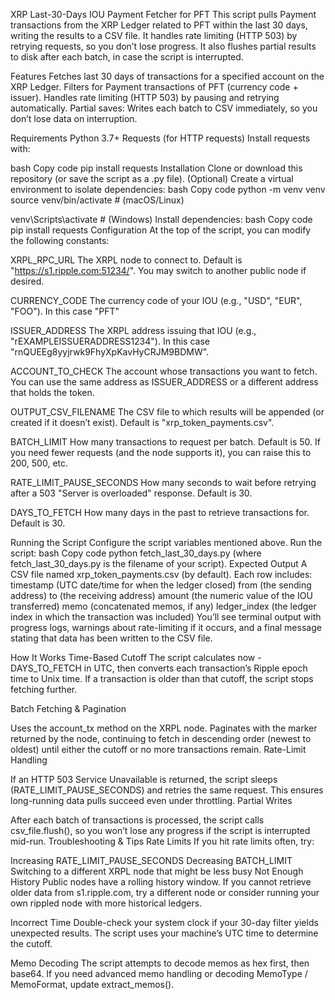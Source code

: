 XRP Last-30-Days IOU Payment Fetcher for PFT
This script pulls Payment transactions from the XRP Ledger related to PFT within the last 30 days, writing the results to a CSV file. It handles rate limiting (HTTP 503) by retrying requests, so you don’t lose progress. It also flushes partial results to disk after each batch, in case the script is interrupted.

Features
Fetches last 30 days of transactions for a specified account on the XRP Ledger.
Filters for Payment transactions of PFT (currency code + issuer).
Handles rate limiting (HTTP 503) by pausing and retrying automatically.
Partial saves: Writes each batch to CSV immediately, so you don’t lose data on interruption.

Requirements
Python 3.7+
Requests (for HTTP requests)
Install requests with:

bash
Copy code
pip install requests
Installation
Clone or download this repository (or save the script as a .py file).
(Optional) Create a virtual environment to isolate dependencies:
bash
Copy code
python -m venv venv
source venv/bin/activate     # (macOS/Linux)

venv\Scripts\activate        # (Windows)
Install dependencies:
bash
Copy code
pip install requests
Configuration
At the top of the script, you can modify the following constants:

XRPL_RPC_URL
The XRPL node to connect to. Default is "https://s1.ripple.com:51234/". You may switch to another public node if desired.

CURRENCY_CODE
The currency code of your IOU (e.g., "USD", "EUR", "FOO"). In this case "PFT"

ISSUER_ADDRESS
The XRPL address issuing that IOU (e.g., "rEXAMPLEISSUERADDRESS1234"). In this case "rnQUEEg8yyjrwk9FhyXpKavHyCRJM9BDMW".

ACCOUNT_TO_CHECK
The account whose transactions you want to fetch. You can use the same address as ISSUER_ADDRESS or a different address that holds the token.

OUTPUT_CSV_FILENAME
The CSV file to which results will be appended (or created if it doesn’t exist). Default is "xrp_token_payments.csv".

BATCH_LIMIT
How many transactions to request per batch. Default is 50. If you need fewer requests (and the node supports it), you can raise this to 200, 500, etc.

RATE_LIMIT_PAUSE_SECONDS
How many seconds to wait before retrying after a 503 "Server is overloaded" response. Default is 30.

DAYS_TO_FETCH
How many days in the past to retrieve transactions for. Default is 30.

Running the Script
Configure the script variables mentioned above.
Run the script:
bash
Copy code
python fetch_last_30_days.py
(where fetch_last_30_days.py is the filename of your script).
Expected Output
A CSV file named xrp_token_payments.csv (by default).
Each row includes:
timestamp (UTC date/time for when the ledger closed)
from (the sending address)
to (the receiving address)
amount (the numeric value of the IOU transferred)
memo (concatenated memos, if any)
ledger_index (the ledger index in which the transaction was included)
You’ll see terminal output with progress logs, warnings about rate-limiting if it occurs, and a final message stating that data has been written to the CSV file.

How It Works
Time-Based Cutoff
The script calculates now - DAYS_TO_FETCH in UTC, then converts each transaction’s Ripple epoch time to Unix time. If a transaction is older than that cutoff, the script stops fetching further.

Batch Fetching & Pagination

Uses the account_tx method on the XRPL node.
Paginates with the marker returned by the node, continuing to fetch in descending order (newest to oldest) until either the cutoff or no more transactions remain.
Rate-Limit Handling

If an HTTP 503 Service Unavailable is returned, the script sleeps (RATE_LIMIT_PAUSE_SECONDS) and retries the same request.
This ensures long-running data pulls succeed even under throttling.
Partial Writes

After each batch of transactions is processed, the script calls csv_file.flush(), so you won’t lose any progress if the script is interrupted mid-run.
Troubleshooting & Tips
Rate Limits
If you hit rate limits often, try:

Increasing RATE_LIMIT_PAUSE_SECONDS
Decreasing BATCH_LIMIT
Switching to a different XRPL node that might be less busy
Not Enough History
Public nodes have a rolling history window. If you cannot retrieve older data from s1.ripple.com, try a different node or consider running your own rippled node with more historical ledgers.

Incorrect Time
Double-check your system clock if your 30-day filter yields unexpected results. The script uses your machine’s UTC time to determine the cutoff.

Memo Decoding
The script attempts to decode memos as hex first, then base64. If you need advanced memo handling or decoding MemoType / MemoFormat, update extract_memos().

